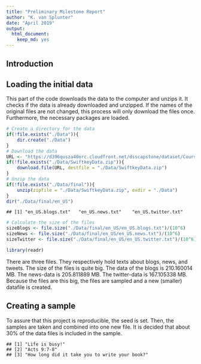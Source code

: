 ```yaml
---
title: "Preliminary Milestone Report"
author: "K. van Splunter"
date: "April 2019"
output: 
  html_document: 
    keep_md: yes
---
```



## Introduction


## Loading the initial data

This part of the code downloads the data to the computer and unzips it. It checks if the data is already downloaded and unzipped. If the names of the original files are not changed, this process will only download the files once. Furthermore, the necessary packages are loaded.


```r
# Create a directory for the data
if(!file.exists("./Data")){
    dir.create("./Data")
}
# Download the data
URL <- "https://d396qusza40orc.cloudfront.net/dsscapstone/dataset/Coursera-SwiftKey.zip"
if(!file.exists("./Data/SwiftkeyData.zip")){
    download.file(URL, destfile = "./Data/SwiftkeyData.zip")
}
# Unzip the data
if(!file.exists("./Data/final")){
    unzip(zipfile = "./Data/SwiftkeyData.zip", exdir = "./Data")
}
dir("./Data/final/en_US")
```

```
## [1] "en_US.blogs.txt"   "en_US.news.txt"    "en_US.twitter.txt"
```

```r
# Calculate the size of the files
sizeBlogs <- file.size("./Data/final/en_US/en_US.blogs.txt")/(10^6)
sizeNews <- file.size("./Data/final/en_US/en_US.news.txt")/(10^6)
sizeTwitter <- file.size("./Data/final/en_US/en_US.twitter.txt")/(10^6)

library(readr)
```

There are three files. They respectively hold texts about blogs, news, and tweets.
The size of the files is quite big. The data of the blogs is 210.160014 MB.
The news-data is 205.811889 MB. The twitter-data is 167.105338 MB.
Because the files are this big, the files are sampled and a new (smaller) datafile is created.

## Creating a sample

To assure that this project is reproducible, the seed is set. Then, the samples are taken and combined into one new file. It is decided that about 30% of the data files is included in the sample.


```
## [1] "Life is busy!"                               
## [2] "Acts 9:7-8"                                  
## [3] "How long did it take you to write your book?"
```

##
